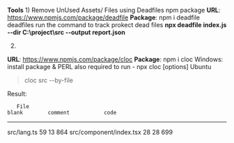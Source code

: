 
**Tools**
1) 
Remove UnUsed Assets/ Files using Deadfiles npm package
**URL**: https://www.npmjs.com/package/deadfile
**Package**: npm i deadfile
deadfiles run the command to track prokect dead files **npx deadfile index.js --dir C:\project\src  --output report.json** 

2) 
**URL**: https://www.npmjs.com/package/cloc
**Package**: npm i cloc
Windows: install package & PERL also required to run  - npx cloc [options]
Ubuntu
> cloc src --by-file

Result: 

       File                                                                         blank        comment           code
----------------------------------------------------------------------------------------------------------------------
src/lang.ts                                                                          59             13             864
src/component/index.tsx                                                              28             28             699

